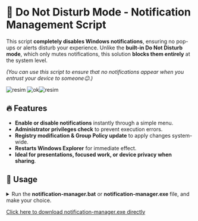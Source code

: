 # 🚀 Do Not Disturb Mode - Notification Management Script

This script **completely disables Windows notifications**, ensuring no pop-ups or alerts disturb your experience. Unlike the **built-in Do Not Disturb mode**, which only mutes notifications, this solution **blocks them entirely** at the system level.  

_(You can use this script to ensure that no notifications appear when you entrust your device to someone😉.)_  <br>

![resim](https://github.com/user-attachments/assets/9d0b9279-897f-4096-91a9-d03cab6b3fcb) ![ok](https://github.com/user-attachments/assets/26c7fcb2-9c99-42d4-8d5e-39086b0a1cfe)![resim](https://github.com/user-attachments/assets/2c03ca86-9bc2-4987-8dcb-e9200fbf46d3)<br>

## 🔥 Features
- **Enable or disable notifications** instantly through a simple menu.  
- **Administrator privileges check** to prevent execution errors.  
- **Registry modification & Group Policy update** to apply changes system-wide.  
- **Restarts Windows Explorer** for immediate effect.  
- **Ideal for presentations, focused work, or device privacy when sharing**.  

## 📜 Usage
<details>
<summary>Run the <b>notification-manager.bat</b> or <b>notification-manager.exe</b> file, and make your choice.<br></summary>
<img src="https://github.com/user-attachments/assets/28f587ea-e726-4cd6-833c-c189f4757dee"></details>

<a href="https://github.com/m3tozz/windows-notification-manager/releases/download/1.0/notification-manager.exe">Click here to download notification-manager.exe directly</a>
